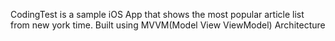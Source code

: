 CodingTest is a sample iOS App that shows the most popular article list from new york time. Built using MVVM(Model View ViewModel) Architecture





